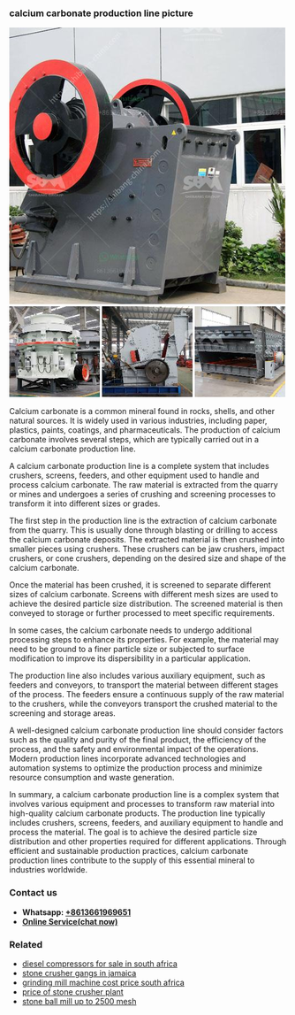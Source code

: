 <h3>calcium carbonate production line picture</h3><img src='1704791301.jpg' alt=''><p>Calcium carbonate is a common mineral found in rocks, shells, and other natural sources. It is widely used in various industries, including paper, plastics, paints, coatings, and pharmaceuticals. The production of calcium carbonate involves several steps, which are typically carried out in a calcium carbonate production line.</p><p>A calcium carbonate production line is a complete system that includes crushers, screens, feeders, and other equipment used to handle and process calcium carbonate. The raw material is extracted from the quarry or mines and undergoes a series of crushing and screening processes to transform it into different sizes or grades.</p><p>The first step in the production line is the extraction of calcium carbonate from the quarry. This is usually done through blasting or drilling to access the calcium carbonate deposits. The extracted material is then crushed into smaller pieces using crushers. These crushers can be jaw crushers, impact crushers, or cone crushers, depending on the desired size and shape of the calcium carbonate.</p><p>Once the material has been crushed, it is screened to separate different sizes of calcium carbonate. Screens with different mesh sizes are used to achieve the desired particle size distribution. The screened material is then conveyed to storage or further processed to meet specific requirements.</p><p>In some cases, the calcium carbonate needs to undergo additional processing steps to enhance its properties. For example, the material may need to be ground to a finer particle size or subjected to surface modification to improve its dispersibility in a particular application.</p><p>The production line also includes various auxiliary equipment, such as feeders and conveyors, to transport the material between different stages of the process. The feeders ensure a continuous supply of the raw material to the crushers, while the conveyors transport the crushed material to the screening and storage areas.</p><p>A well-designed calcium carbonate production line should consider factors such as the quality and purity of the final product, the efficiency of the process, and the safety and environmental impact of the operations. Modern production lines incorporate advanced technologies and automation systems to optimize the production process and minimize resource consumption and waste generation.</p><p>In summary, a calcium carbonate production line is a complex system that involves various equipment and processes to transform raw material into high-quality calcium carbonate products. The production line typically includes crushers, screens, feeders, and auxiliary equipment to handle and process the material. The goal is to achieve the desired particle size distribution and other properties required for different applications. Through efficient and sustainable production practices, calcium carbonate production lines contribute to the supply of this essential mineral to industries worldwide.</p><h3>Contact us</h3><ul><li><strong>Whatsapp:&nbsp;<a href="https://wa.me/8613661969651">+8613661969651</a></strong></li><li><a href="https://swt.shibang-china.com/?git&amp;zhl&amp;calcium carbonate production line picture"><strong>Online Service(chat now)</strong></a></li></ul><h3>Related</h3><ul><li><a href='diesel compressors for sale in south africa.md'>diesel compressors for sale in south africa</a></li><li><a href='stone crusher gangs in jamaica.md'>stone crusher gangs in jamaica</a></li><li><a href='grinding mill machine cost price south africa.md'>grinding mill machine cost price south africa</a></li><li><a href='price of stone crusher plant.md'>price of stone crusher plant</a></li><li><a href='stone ball mill up to 2500 mesh.md'>stone ball mill up to 2500 mesh</a></li></ul>